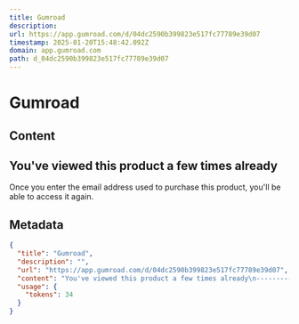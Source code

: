 ```yaml
---
title: Gumroad
description: 
url: https://app.gumroad.com/d/04dc2590b399823e517fc77789e39d07
timestamp: 2025-01-20T15:48:42.092Z
domain: app.gumroad.com
path: d_04dc2590b399823e517fc77789e39d07
---
```


# Gumroad



## Content

You've viewed this product a few times already
----------------------------------------------

Once you enter the email address used to purchase this product, you'll be able to access it again.

## Metadata

```json
{
  "title": "Gumroad",
  "description": "",
  "url": "https://app.gumroad.com/d/04dc2590b399823e517fc77789e39d07",
  "content": "You've viewed this product a few times already\n----------------------------------------------\n\nOnce you enter the email address used to purchase this product, you'll be able to access it again.",
  "usage": {
    "tokens": 34
  }
}
```
